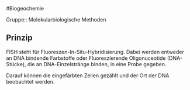 #Biogeochemie 

Gruppe:: Molekularbiologische Methoden

## Prinzip

FISH steht für Fluoreszen-In-Situ-Hybridisierung. Dabei werden entweder an DNA bindende Farbstoffe oder Fluoreszierende Oligonuceotide (DNA-Stücke), die an DNA-Einzelstränge binden, in eine Probe gegeben. 

Darauf können die eingefärbten Zellen gezählt und der Ort der DNA beobachtet werden.